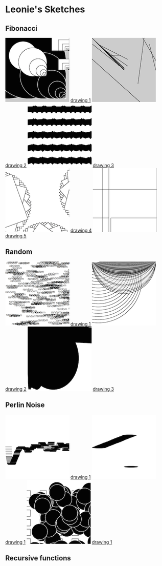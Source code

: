 # Leonie's Sketches

## Fibonacci
![](Leonie/fibonacci1.png)
[drawing 1](Leonie/fibonacci1pv.pv)
![](Leonie/fibonacci2.png)
[drawing 2](Leonie/fibonacci2pv.pv)
![](Leonie/fibonacci3.png)
[drawing 3](Leonie/fibonacci3pv.pv)
![](Leonie/fibonacci4.png)
[drawing 4](Leonie/fibonacci4pv.pv)
![](Leonie/fibonacci5.png)
[drawing 5](Leonie/fibonacci5pv.pv)

## Random
![](Leonie/random2_text.png)
[drawing 1](Leonie/random2_text.pv)
![](Leonie/random2.png)
[drawing 2](Leonie/random2.pv)
![](Leonie/random3.png)
[drawing 3](Leonie/random3.pv)

## Perlin Noise
![](Leonie/perlinnoise1.png)
[drawing 1](Leonie/perlinnoise1.pv)
![](Leonie/perlinnoise2.png)
[drawing 1](Leonie/perlinnoise2.pv)
![](Leonie/perlinnoise3.png)
[drawing 1](Leonie/perlinnoise3pv.pv)

## Recursive functions
            
